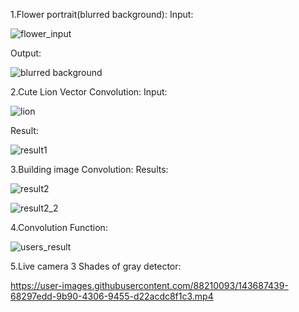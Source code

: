 1.Flower portrait(blurred background):
Input:

![flower_input](https://user-images.githubusercontent.com/88210093/143687276-5c691cc6-edf9-4d0f-89ff-e1b2a2c11191.jpg)

Output:

![blurred background](https://user-images.githubusercontent.com/88210093/143687294-c69b065d-95cf-4647-b918-cc00b46f8464.jpg)

2.Cute Lion Vector Convolution:
Input:

![lion](https://user-images.githubusercontent.com/88210093/143687166-8e9f00d1-9b60-4fc0-8e42-e6c3d4a5ff5d.png)

Result:

![result1](https://user-images.githubusercontent.com/88210093/143687149-f6eab01c-fc63-48ed-85dd-bafc48c23a75.jpg)


3.Building image Convolution:
Results:

![result2](https://user-images.githubusercontent.com/88210093/143687351-0f270cfd-33be-4b36-8407-f000303e5425.jpg)

![result2_2](https://user-images.githubusercontent.com/88210093/143687354-74243e63-4109-48d2-adc2-8da5d74bf4a8.jpg)

4.Convolution Function:

![users_result](https://user-images.githubusercontent.com/88210093/143687388-ecf61e9d-c515-4fcf-bdb5-9652915b9e3b.jpg)

5.Live camera 3 Shades of gray detector:

https://user-images.githubusercontent.com/88210093/143687439-68297edd-9b90-4306-9455-d22acdc8f1c3.mp4

